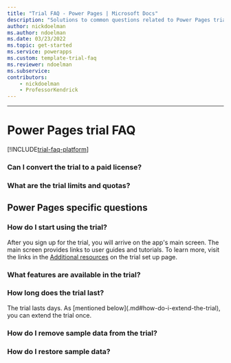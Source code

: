 ```yaml
---  
title: "Trial FAQ - Power Pages | Microsoft Docs"
description: "Solutions to common questions related to Power Pages trial setup and management. Learn how to resolve platform and app-specific issues."
author: nickdoelman
ms.author: ndoelman
ms.date: 03/23/2022
ms.topic: get-started
ms.service: powerapps
ms.custom: template-trial-faq
ms.reviewer: ndoelman
ms.subservice: 
contributors:
    - nickdoelman
    - ProfessorKendrick
---
```

---

<!--Remove all the comments in this template before you merge to the main branch.-->

<!--This template provides the basic structure of a trial frequently asked questions page. The first part of this page contains app-specific questions and answers. The second half of the page contains platform-specific issues that are pulled from a shared include statement to avoid duplicating information.
For Project Beethoven, we are focusing on the following core principles:
- Keep the frequently asked questions page minimal and consistent with this template
- Link out to additional information where possible
- Reuse content on the FAQ page by using the platform include statement
To provide feedback on this template, contact [Alex Ferguson](mailto:alex.ferguson@microsoft.com).-->

# Power Pages trial FAQ

[!INCLUDE[trial-faq-platform](../includes/trial-faq-platform.md)]

### Can I convert the trial to a paid license?

<!--App specific. Customize this response to fit your app.-->

### What are the trial limits and quotas?

<!--App specific. Customize this response to fit your app.-->

## Power Pages specific questions

### How do I start using the trial?

After you sign up for the trial, you will arrive on the app's main screen. The main screen provides links to user guides and tutorials. To learn more, visit the links in the [Additional resources](<!--Link to the Additional resources section on your trial page-->) on the trial set up page.

### What features are available in the trial?

<!--App specific. Customize this response to fit your app.-->

### How long does the trial last?

The <!--Product--> trial lasts <!--Product trial length--> days. As [mentioned below](<!--Name of this page-->.md#how-do-i-extend-the-trial), you can extend the trial once.

### How do I remove sample data from the trial?

<!--App specific. Customize this response to fit your app.-->

### How do I restore sample data?

<!--App specific. Customize this response to fit your app.-->